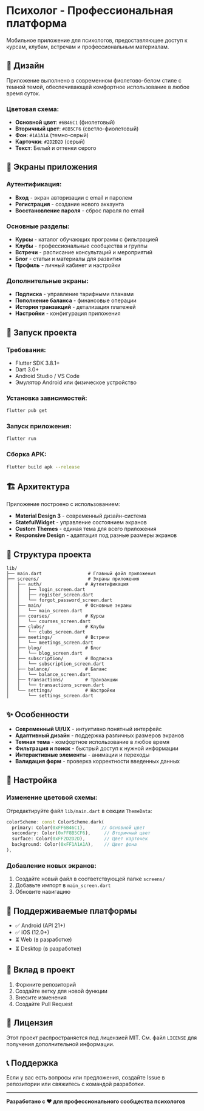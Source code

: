 # Психолог - Профессиональная платформа

Мобильное приложение для психологов, предоставляющее доступ к курсам, клубам, встречам и профессиональным материалам.

## 🎨 Дизайн

Приложение выполнено в современном фиолетово-белом стиле с темной темой, обеспечивающей комфортное использование в любое время суток.

### Цветовая схема:
- **Основной цвет**: `#6B46C1` (фиолетовый)
- **Вторичный цвет**: `#8B5CF6` (светло-фиолетовый)
- **Фон**: `#1A1A1A` (темно-серый)
- **Карточки**: `#2D2D2D` (серый)
- **Текст**: Белый и оттенки серого

## 📱 Экраны приложения

### Аутентификация:
- **Вход** - экран авторизации с email и паролем
- **Регистрация** - создание нового аккаунта
- **Восстановление пароля** - сброс пароля по email

### Основные разделы:
- **Курсы** - каталог обучающих программ с фильтрацией
- **Клубы** - профессиональные сообщества и группы
- **Встречи** - расписание консультаций и мероприятий
- **Блог** - статьи и материалы для развития
- **Профиль** - личный кабинет и настройки

### Дополнительные экраны:
- **Подписка** - управление тарифными планами
- **Пополнение баланса** - финансовые операции
- **История транзакций** - детализация платежей
- **Настройки** - конфигурация приложения

## 🚀 Запуск проекта

### Требования:
- Flutter SDK 3.8.1+
- Dart 3.0+
- Android Studio / VS Code
- Эмулятор Android или физическое устройство

### Установка зависимостей:
```bash
flutter pub get
```

### Запуск приложения:
```bash
flutter run
```

### Сборка APK:
```bash
flutter build apk --release
```

## 🏗️ Архитектура

Приложение построено с использованием:
- **Material Design 3** - современный дизайн-система
- **StatefulWidget** - управление состоянием экранов
- **Custom Themes** - единая тема для всего приложения
- **Responsive Design** - адаптация под разные размеры экранов

## 📁 Структура проекта

```
lib/
├── main.dart                 # Главный файл приложения
├── screens/                  # Экраны приложения
│   ├── auth/                # Аутентификация
│   │   ├── login_screen.dart
│   │   ├── register_screen.dart
│   │   └── forgot_password_screen.dart
│   ├── main/                # Основные экраны
│   │   └── main_screen.dart
│   ├── courses/             # Курсы
│   │   └── courses_screen.dart
│   ├── clubs/               # Клубы
│   │   └── clubs_screen.dart
│   ├── meetings/            # Встречи
│   │   └── meetings_screen.dart
│   ├── blog/                # Блог
│   │   └── blog_screen.dart
│   ├── subscription/        # Подписка
│   │   └── subscription_screen.dart
│   ├── balance/             # Баланс
│   │   └── balance_screen.dart
│   ├── transactions/        # Транзакции
│   │   └── transactions_screen.dart
│   └── settings/            # Настройки
│       └── settings_screen.dart
```

## ✨ Особенности

- **Современный UI/UX** - интуитивно понятный интерфейс
- **Адаптивный дизайн** - поддержка различных размеров экранов
- **Темная тема** - комфортное использование в любое время
- **Фильтрация и поиск** - быстрый доступ к нужной информации
- **Интерактивные элементы** - анимации и переходы
- **Валидация форм** - проверка корректности введенных данных

## 🔧 Настройка

### Изменение цветовой схемы:
Отредактируйте файл `lib/main.dart` в секции `ThemeData`:

```dart
colorScheme: const ColorScheme.dark(
  primary: Color(0xFF6B46C1),      // Основной цвет
  secondary: Color(0xFF8B5CF6),     // Вторичный цвет
  surface: Color(0xFF2D2D2D),       // Цвет карточек
  background: Color(0xFF1A1A1A),    // Цвет фона
),
```

### Добавление новых экранов:
1. Создайте новый файл в соответствующей папке `screens/`
2. Добавьте импорт в `main_screen.dart`
3. Обновите навигацию

## 📱 Поддерживаемые платформы

- ✅ Android (API 21+)
- ✅ iOS (12.0+)
- ⏳ Web (в разработке)
- ⏳ Desktop (в разработке)

## 🤝 Вклад в проект

1. Форкните репозиторий
2. Создайте ветку для новой функции
3. Внесите изменения
4. Создайте Pull Request

## 📄 Лицензия

Этот проект распространяется под лицензией MIT. См. файл `LICENSE` для получения дополнительной информации.

## 📞 Поддержка

Если у вас есть вопросы или предложения, создайте Issue в репозитории или свяжитесь с командой разработки.

---

**Разработано с ❤️ для профессионального сообщества психологов**

